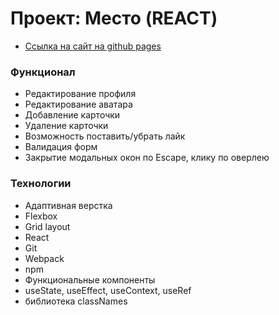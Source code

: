 # Проект: Место (REACT)

* [Ссылка на сайт на github pages](https://alekseimakhov.github.io/mesto-react-auth/)

### Функционал

* Редактирование профиля
* Редактирование аватара
* Добавление карточки
* Удаление карточки
* Возможность поставить/убрать лайк
* Валидация форм
* Закрытие модальных окон по Escape, клику по оверлею


### Технологии

* Адаптивная верстка
* Flexbox
* Grid layout
* React
* Git
* Webpack
* npm
* Функциональные компоненты
* useState, useEffect, useContext, useRef
* библиотека classNames